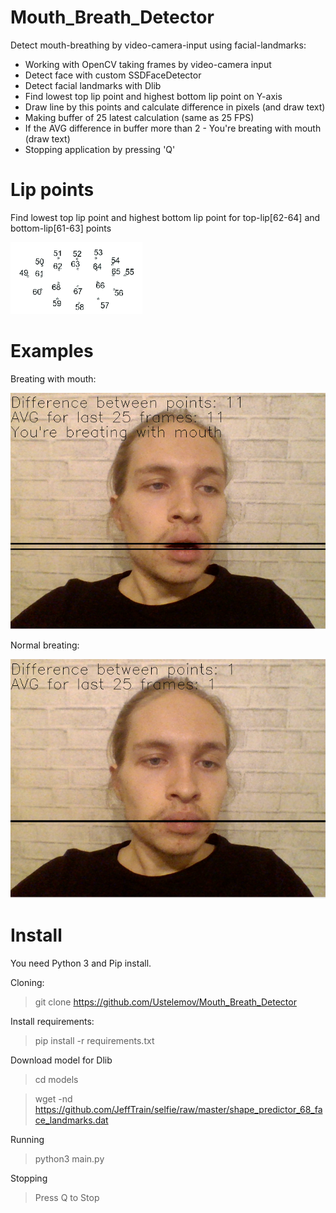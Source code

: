 # Mouth_Breath_Detector
Detect mouth-breathing by video-camera-input using facial-landmarks:
- Working with OpenCV taking frames by video-camera input
- Detect face with custom SSDFaceDetector
- Detect facial landmarks with Dlib
- Find lowest top lip point and highest bottom lip point on Y-axis
- Draw line by this points and calculate difference in pixels (and draw text)
- Making buffer of 25 latest calculation (same as 25 FPS)
- If the AVG difference in buffer more than 2 - You're breating with mouth (draw text)
- Stopping application by pressing 'Q'

# Lip points

Find lowest top lip point and highest bottom lip point for top-lip[62-64] and bottom-lip[61-63] points

![Lip-points](images/lip_points.png)

# Examples
Breating with mouth:

![Breating-with-mouth](images/Breating-With-Mouth.png)

Normal breating:

![Normal-Breating](images/Normal-Breathing.png)

# Install

You need Python 3 and Pip install.

Cloning:

>git clone https://github.com/Ustelemov/Mouth_Breath_Detector

Install requirements:

>pip install -r requirements.txt

Download model for Dlib

>cd models

>wget -nd https://github.com/JeffTrain/selfie/raw/master/shape_predictor_68_face_landmarks.dat

Running 

>python3 main.py

Stopping

>Press Q to Stop